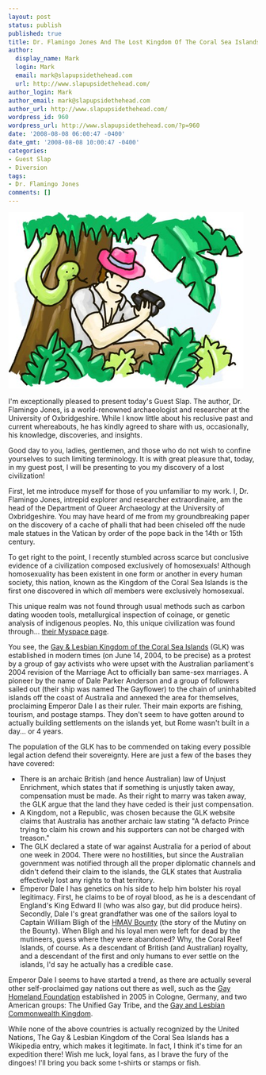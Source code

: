 ```yaml
---
layout: post
status: publish
published: true
title: Dr. Flamingo Jones And The Lost Kingdom Of The Coral Sea Islands
author:
  display_name: Mark
  login: Mark
  email: mark@slapupsidethehead.com
  url: http://www.slapupsidethehead.com/
author_login: Mark
author_email: mark@slapupsidethehead.com
author_url: http://www.slapupsidethehead.com/
wordpress_id: 960
wordpress_url: http://www.slapupsidethehead.com/?p=960
date: '2008-08-08 06:00:47 -0400'
date_gmt: '2008-08-08 10:00:47 -0400'
categories:
- Guest Slap
- Diversion
tags:
- Dr. Flamingo Jones
comments: []
---
```

![](/wp-content/media/2008/08/dr-flamingo-jones-jungle.jpg "Dr. Flamingo Jones")

I'm exceptionally pleased to present today's Guest Slap. The author, Dr. Flamingo Jones, is a world-renowned archaeologist and researcher at the University of Oxbridgeshire. While I know little about his reclusive past and current whereabouts, he has kindly agreed to share with us, occasionally, his knowledge, discoveries, and insights.

Good day to you, ladies, gentlemen, and those who do not wish to confine yourselves to such limiting terminology. It is with great pleasure that, today, in my guest post, I will be presenting to you my discovery of a lost civilization!

First, let me introduce myself for those of you unfamiliar to my work. I, Dr. Flamingo Jones, intrepid explorer and researcher extraordinaire, am the head of the Department of Queer Archaeology at the University of Oxbridgeshire. You may have heard of me from my groundbreaking paper on the discovery of a cache of phalli that had been chiseled off the nude male statues in the Vatican by order of the pope back in the 14th or 15th century.

To get right to the point, I recently stumbled across scarce but conclusive evidence of a civilization composed exclusively of homosexuals! Although homosexuality has been existent in one form or another in every human society, this nation, known as the Kingdom of the Coral Sea Islands is the first one discovered in which _all_ members were exclusively homosexual.

This unique realm was not found through usual methods such as carbon dating wooden tools, metallurgical inspection of coinage, or genetic analysis of indigenous peoples. No, this unique civilization was found through... [their Myspace page](http://www.myspace.com/glparty "This is how all modern archaeology is conducted").

You see, the [Gay & Lesbian Kingdom of the Coral Sea Islands](http://web.archive.org/web/20070609214722/www.gayandlesbiankingdom.com/index.htm "Or should that be GLKCSI?") (GLK) was established in modern times (on June 14, 2004, to be precise) as a protest by a group of gay activists who were upset with the Australian parliament's 2004 revision of the Marriage Act to officially ban same-sex marriages. A pioneer by the name of Dale Parker Anderson and a group of followers sailed out (their ship was named The Gayflower) to the chain of uninhabited islands off the coast of Australia and annexed the area for themselves, proclaiming Emperor Dale I as their ruler. Their main exports are fishing, tourism, and postage stamps. They don't seem to have gotten around to actually building settlements on the islands yet, but Rome wasn't built in a day... or 4 years.

The population of the GLK has to be commended on taking every possible legal action defend their sovereignty. Here are just a few of the bases they have covered:

- There is an archaic British (and hence Australian) law of Unjust Enrichment, which states that if something is unjustly taken away, compensation must be made. As their right to marry was taken away, the GLK argue that the land they have ceded is their just compensation.
- A Kingdom, not a Republic, was chosen because the GLK website claims that Australia has another archaic law stating "A defacto Prince trying to claim his crown and his supporters can not be charged with treason."
- The GLK declared a state of war against Australia for a period of about one week in 2004. There were no hostilities, but since the Australian government was notified through all the proper diplomatic channels and didn't defend their claim to the islands, the GLK states that Australia effectively lost any rights to that territory.
- Emperor Dale I has genetics on his side to help him bolster his royal legitimacy. First, he claims to be of royal blood, as he is a descendant of England's King Edward II (who was also gay, but did produce heirs). Secondly, Dale I's great grandfather was one of the sailors loyal to Captain William Bligh of the [HMAV Bounty](http://en.wikipedia.org/wiki/HMAV_Bounty "Required reading. There will be a test.") (the story of the Mutiny on the Bounty). When Bligh and his loyal men were left for dead by the mutineers, guess where they were abandoned? Why, the Coral Reef Islands, of course. As a descendant of British (and Australian) royalty, and a descendant of the first and only humans to ever settle on the islands, I'd say he actually has a credible case.

Emperor Dale I seems to have started a trend, as there are actually several other self-proclaimed gay nations out there as well, such as the [Gay Homeland Foundation](http://gayhomeland.org/ "UN recognition pending") established in 2005 in Cologne, Germany, and two American groups: The Unified Gay Tribe, and the [Gay and Lesbian Commonwealth Kingdom](http://hometown.aol.com/glkparliament/index.html/ "UN recognition pending").

While none of the above countries is actually recognized by the United Nations, The Gay & Lesbian Kingdom of the Coral Sea Islands has a Wikipedia entry, which makes it legitimate. In fact, I think it's time for an expedition there! Wish me luck, loyal fans, as I brave the fury of the dingoes! I'll bring you back some t-shirts or stamps or fish.

